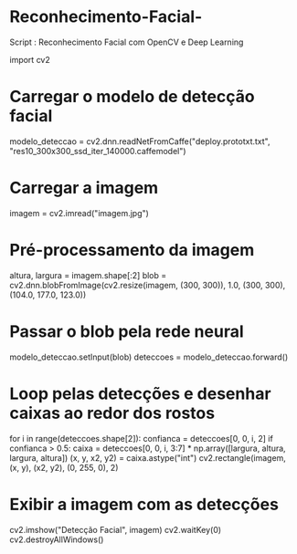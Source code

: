 # Reconhecimento-Facial-
Script : Reconhecimento Facial com OpenCV e Deep Learning

import cv2

# Carregar o modelo de detecção facial
modelo_deteccao = cv2.dnn.readNetFromCaffe("deploy.prototxt.txt", "res10_300x300_ssd_iter_140000.caffemodel")

# Carregar a imagem
imagem = cv2.imread("imagem.jpg")

# Pré-processamento da imagem
altura, largura = imagem.shape[:2]
blob = cv2.dnn.blobFromImage(cv2.resize(imagem, (300, 300)), 1.0, (300, 300), (104.0, 177.0, 123.0))

# Passar o blob pela rede neural
modelo_deteccao.setInput(blob)
deteccoes = modelo_deteccao.forward()

# Loop pelas detecções e desenhar caixas ao redor dos rostos
for i in range(deteccoes.shape[2]):
    confianca = deteccoes[0, 0, i, 2]
    if confianca > 0.5:
        caixa = deteccoes[0, 0, i, 3:7] * np.array([largura, altura, largura, altura])
        (x, y, x2, y2) = caixa.astype("int")
        cv2.rectangle(imagem, (x, y), (x2, y2), (0, 255, 0), 2)

# Exibir a imagem com as detecções
cv2.imshow("Detecção Facial", imagem)
cv2.waitKey(0)
cv2.destroyAllWindows()
